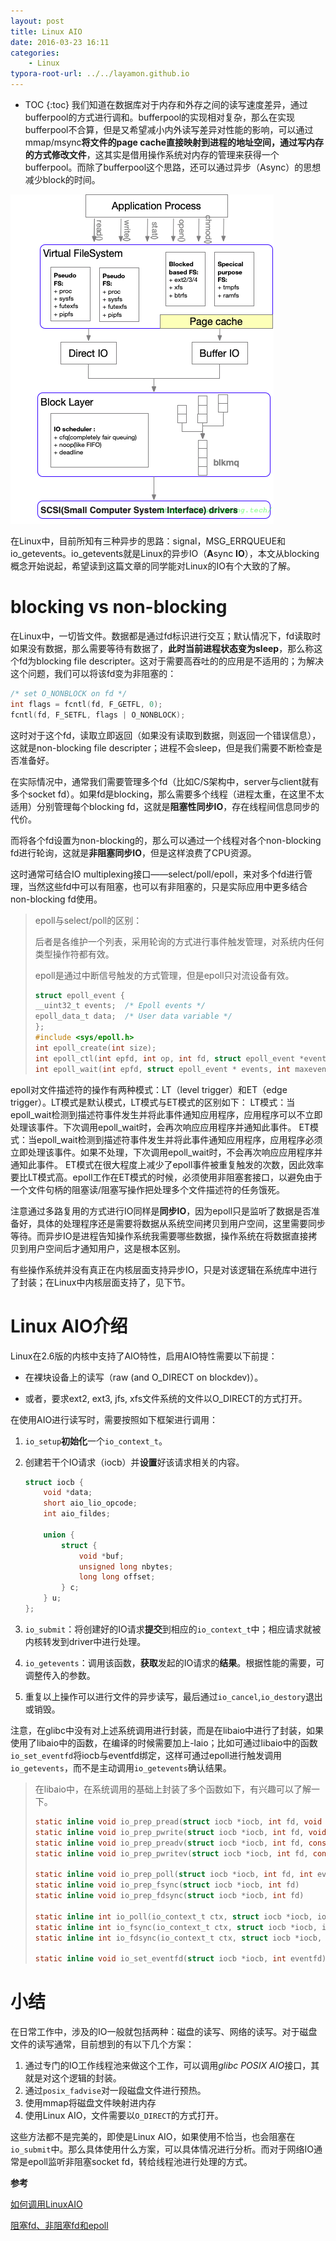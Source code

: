 ```yaml
---
layout: post
title: Linux AIO
date: 2016-03-23 16:11
categories: 
    - Linux
typora-root-url: ../../layamon.github.io
---
```


* TOC
{:toc}
我们知道在数据库对于内存和外存之间的读写速度差异，通过bufferpool的方式进行调和。bufferpool的实现相对复杂，那么在实现bufferpool不合算，但是又希望减小内外读写差异对性能的影响，可以通过mmap/msync**将文件的page cache直接映射到进程的地址空间，通过写内存的方式修改文件**，这其实是借用操作系统对内存的管理来获得一个bufferpool。而除了bufferpool这个思路，还可以通过异步（Async）的思想减少block的时间。

![image-20200207145938692](/image/linux-io/20200207-linuxIO.png)

在Linux中，目前所知有三种异步的思路：signal，MSG_ERRQUEUE和io_getevents。io_getevents就是Linux的异步IO（**A**sync **IO**），本文从blocking概念开始说起，希望读到这篇文章的同学能对Linux的IO有个大致的了解。

# blocking vs non-blocking

在Linux中，一切皆文件。数据都是通过fd标识进行交互；默认情况下，fd读取时如果没有数据，那么需要等待有数据了，**此时当前进程状态变为sleep**，那么称这个fd为blocking file descripter。这对于需要高吞吐的的应用是不适用的；为解决这个问题，我们可以将该fd变为非阻塞的：

```c
/* set O_NONBLOCK on fd */
int flags = fcntl(fd, F_GETFL, 0);
fcntl(fd, F_SETFL, flags | O_NONBLOCK);
```

这时对于这个fd，读取立即返回（如果没有读取到数据，则返回一个错误信息），这就是non-blocking file descripter；进程不会sleep，但是我们需要不断检查是否准备好。

在实际情况中，通常我们需要管理多个fd（比如C/S架构中，server与client就有多个socket fd）。如果fd是blocking，那么需要多个线程（进程太重，在这里不太适用）分别管理每个blocking fd，这就是**阻塞性同步IO**，存在线程间信息同步的代价。

而将各个fd设置为non-blocking的，那么可以通过一个线程对各个non-blocking fd进行轮询，这就是**非阻塞同步IO**，但是这样浪费了CPU资源。

这时通常可结合IO multiplexing接口——select/poll/epoll，来对多个fd进行管理，当然这些fd中可以有阻塞，也可以有非阻塞的，只是实际应用中更多结合non-blocking fd使用。

> epoll与select/poll的区别：
>
> 后者是各维护一个列表，采用轮询的方式进行事件触发管理，对系统内任何类型操作符都有效。
>
> epoll是通过中断信号触发的方式管理，但是epoll只对流设备有效。
>
> ```c
> struct epoll_event {
> __uint32_t events;  /* Epoll events */
> epoll_data_t data;  /* User data variable */
> };
> #include <sys/epoll.h>
> int epoll_create(int size);
> int epoll_ctl(int epfd, int op, int fd, struct epoll_event *event);
> int epoll_wait(int epfd, struct epoll_event * events, int maxevents, int timeout);
> ```

epoll对文件描述符的操作有两种模式：LT（level trigger）和ET（edge trigger）。LT模式是默认模式，LT模式与ET模式的区别如下：
LT模式：当epoll_wait检测到描述符事件发生并将此事件通知应用程序，应用程序可以不立即处理该事件。下次调用epoll_wait时，会再次响应应用程序并通知此事件。
ET模式：当epoll_wait检测到描述符事件发生并将此事件通知应用程序，应用程序必须立即处理该事件。如果不处理，下次调用epoll_wait时，不会再次响应应用程序并通知此事件。
ET模式在很大程度上减少了epoll事件被重复触发的次数，因此效率要比LT模式高。epoll工作在ET模式的时候，必须使用非阻塞套接口，以避免由于一个文件句柄的阻塞读/阻塞写操作把处理多个文件描述符的任务饿死。

注意通过多路复用的方式进行IO同样是**同步IO**，因为epoll只是监听了数据是否准备好，具体的处理程序还是需要将数据从系统空间拷贝到用户空间，这里需要同步等待。而异步IO是进程告知操作系统我需要哪些数据，操作系统在将数据直接拷贝到用户空间后才通知用户，这是根本区别。

有些操作系统并没有真正在内核层面支持异步IO，只是对该逻辑在系统库中进行了封装；在Linux中内核层面支持了，见下节。

# Linux AIO介绍

Linux在2.6版的内核中支持了AIO特性，启用AIO特性需要以下前提：

+ 在裸块设备上的读写（raw (and O_DIRECT on blockdev)）。

+ 或者，要求ext2, ext3, jfs, xfs文件系统的文件以O_DIRECT的方式打开。

在使用AIO进行读写时，需要按照如下框架进行调用：

1. `io_setup`**初始化**一个`io_context_t`。

2. 创建若干个IO请求（iocb）并**设置**好该请求相关的内容。

   ```c
   struct iocb {
       void *data;
       short aio_lio_opcode;
       int aio_fildes;
   
       union {
           struct {
               void *buf;
               unsigned long nbytes;
               long long offset;
           } c;
       } u;
   };
   ```

3. `io_submit`：将创建好的IO请求**提交**到相应的`io_context_t`中；相应请求就被内核转发到driver中进行处理。

4. `io_getevents`：调用该函数，**获取**发起的IO请求的**结果**。根据性能的需要，可调整传入的参数。

5. 重复以上操作可以进行文件的异步读写，最后通过`io_cancel`,`io_destory`退出或销毁。

注意，在glibc中没有对上述系统调用进行封装，而是在libaio中进行了封装，如果使用了libaio中的函数，在编译的时候需要加上-laio；比如可通过libaio中的函数`io_set_eventfd`将iocb与eventfd绑定，这样可通过epoll进行触发调用`io_getevents`，而不是主动调用`io_getevents`确认结果。

> 在libaio中，在系统调用的基础上封装了多个函数如下，有兴趣可以了解一下。
>
> ```c
> static inline void io_prep_pread(struct iocb *iocb, int fd, void *buf, size_t count, long long offset)
> static inline void io_prep_pwrite(struct iocb *iocb, int fd, void *buf, size_t count, long long offset)
> static inline void io_prep_preadv(struct iocb *iocb, int fd, const struct iovec *iov, int iovcnt, long long offset)
> static inline void io_prep_pwritev(struct iocb *iocb, int fd, const struct iovec *iov, int iovcnt, long long offset)
> 
> static inline void io_prep_poll(struct iocb *iocb, int fd, int events)
> static inline void io_prep_fsync(struct iocb *iocb, int fd)
> static inline void io_prep_fdsync(struct iocb *iocb, int fd)
> 
> static inline int io_poll(io_context_t ctx, struct iocb *iocb, io_callback_t cb, int fd, int events)
> static inline int io_fsync(io_context_t ctx, struct iocb *iocb, io_callback_t cb, int fd)
> static inline int io_fdsync(io_context_t ctx, struct iocb *iocb, io_callback_t cb, int fd)
> 
> static inline void io_set_eventfd(struct iocb *iocb, int eventfd);
> ```

# 小结

在日常工作中，涉及的IO一般就包括两种：磁盘的读写、网络的读写。对于磁盘文件的读写通常，目前想到的有以下几个方案：

1. 通过专门的IO工作线程池来做这个工作，可以调用*glibc POSIX AIO*接口，其就是对这个逻辑的封装。
2. 通过`posix_fadvise`对一段磁盘文件进行预热。
3. 使用mmap将磁盘文件映射进内存
4. 使用Linux AIO，文件需要以`O_DIRECT`的方式打开。

这些方法都不是完美的，即使是Linux AIO，如果使用不恰当，也会阻塞在`io_submit`中。那么具体使用什么方案，可以具体情况进行分析。而对于网络IO通常是epoll监听非阻塞socket fd，转给线程池进行处理的方式。

**参考**

[如何调用LinuxAIO](https://github.com/littledan/linux-aio)

[阻塞fd、非阻塞fd和epoll](https://eklitzke.org/blocking-io-nonblocking-io-and-epoll)

